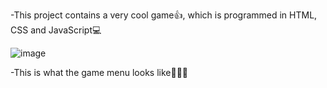 -This project contains a very cool game👍, 
which is programmed in HTML, CSS and JavaScript💻

![image](https://user-images.githubusercontent.com/97020506/209663727-c97861fb-fed2-4127-ad19-8b6897c031a8.png)

-This is what the game menu looks like👩‍💻✨
